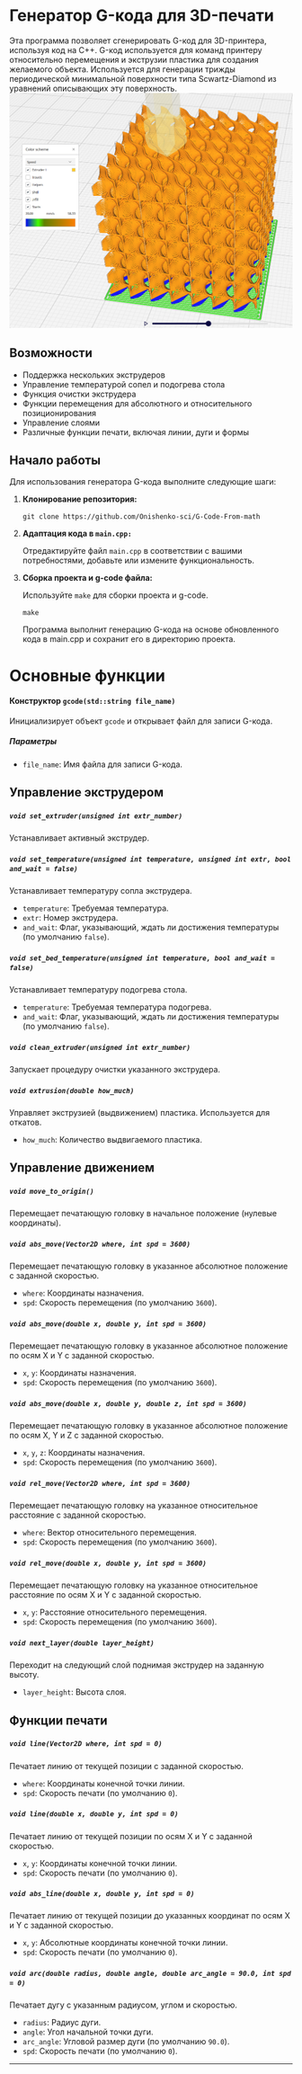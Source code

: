 # Генератор G-кода для 3D-печати
Эта программа позволяет сгенерировать G-код для 3D-принтера, используя код на C++. G-код используется для команд принтеру относительно перемещения и экструзии пластика для создания желаемого объекта. Используется для генерации трижды периодической минимальной поверхности типа Scwartz-Diamond из уравнений описывающих эту поверхность.
![](https://github.com/Onishenko-sci/G-Code-From-math/blob/main/example.png)

## Возможности
- Поддержка нескольких экструдеров
- Управление температурой сопел и подогрева стола
- Функция очистки экструдера
- Функции перемещения для абсолютного и относительного позиционирования
- Управление слоями
- Различные функции печати, включая линии, дуги и формы
## Начало работы

Для использования генератора G-кода выполните следующие шаги:

1. **Клонирование репозитория:**

   ```
   git clone https://github.com/Onishenko-sci/G-Code-From-math
   ```

2. **Адаптация кода в `main.cpp:`**

   Отредактируйте файл `main.cpp` в соответствии с вашими потребностями, добавьте или измените функциональность.

3. **Сборка проекта и g-code файла:**
   
   Используйте `make` для сборки проекта и g-code.
   ```
   make
   ```
   Программа выполнит генерацию G-кода на основе обновленного кода в main.cpp и сохранит его в директорию проекта.


# Основные функции

#### Конструктор `gcode(std::string file_name)`

Инициализирует объект `gcode` и открывает файл для записи G-кода.

##### Параметры

- `file_name`: Имя файла для записи G-кода.


## Управление экструдером

##### `void set_extruder(unsigned int extr_number)`

Устанавливает активный экструдер.

##### `void set_temperature(unsigned int temperature, unsigned int extr, bool and_wait = false)`

Устанавливает температуру сопла экструдера.

- `temperature`: Требуемая температура.
- `extr`: Номер экструдера.
- `and_wait`: Флаг, указывающий, ждать ли достижения температуры (по умолчанию `false`).

##### `void set_bed_temperature(unsigned int temperature, bool and_wait = false)`

Устанавливает температуру подогрева стола.

- `temperature`: Требуемая температура подогрева.
- `and_wait`: Флаг, указывающий, ждать ли достижения температуры (по умолчанию `false`).

##### `void clean_extruder(unsigned int extr_number)`

Запускает процедуру очистки указанного экструдера.

##### `void extrusion(double how_much)`

Управляет экструзией (выдвижением) пластика. Используется для откатов.

- `how_much`: Количество выдвигаемого пластика.

## Управление движением

##### `void move_to_origin()`

Перемещает печатающую головку в начальное положение (нулевые координаты).

##### `void abs_move(Vector2D where, int spd = 3600)`

Перемещает печатающую головку в указанное абсолютное положение с заданной скоростью.

- `where`: Координаты назначения.
- `spd`: Скорость перемещения (по умолчанию `3600`).

##### `void abs_move(double x, double y, int spd = 3600)`

Перемещает печатающую головку в указанное абсолютное положение по осям X и Y с заданной скоростью.

- `x`, `y`: Координаты назначения.
- `spd`: Скорость перемещения (по умолчанию `3600`).

##### `void abs_move(double x, double y, double z, int spd = 3600)`

Перемещает печатающую головку в указанное абсолютное положение по осям X, Y и Z с заданной скоростью.

- `x`, `y`, `z`: Координаты назначения.
- `spd`: Скорость перемещения (по умолчанию `3600`).

##### `void rel_move(Vector2D where, int spd = 3600)`

Перемещает печатающую головку на указанное относительное расстояние с заданной скоростью.

- `where`: Вектор относительного перемещения.
- `spd`: Скорость перемещения (по умолчанию `3600`).

##### `void rel_move(double x, double y, int spd = 3600)`

Перемещает печатающую головку на указанное относительное расстояние по осям X и Y с заданной скоростью.

- `x`, `y`: Расстояние относительного перемещения.
- `spd`: Скорость перемещения (по умолчанию `3600`).

##### `void next_layer(double layer_height)`

Переходит на следующий слой поднимая экструдер на заданную высоту.

- `layer_height`: Высота слоя.

## Функции печати

##### `void line(Vector2D where, int spd = 0)`

Печатает линию от текущей позиции с заданной скоростью.

- `where`: Координаты конечной точки линии.
- `spd`: Скорость печати (по умолчанию `0`).

##### `void line(double x, double y, int spd = 0)`

Печатает линию от текущей позиции по осям X и Y с заданной скоростью.

- `x`, `y`: Координаты конечной точки линии.
- `spd`: Скорость печати (по умолчанию `0`).

##### `void abs_line(double x, double y, int spd = 0)`

Печатает линию от текущей позиции до указанных координат по осям X и Y с заданной скоростью.

- `x`, `y`: Абсолютные координаты конечной точки линии.
- `spd`: Скорость печати (по умолчанию `0`).

##### `void arc(double radius, double angle, double arc_angle = 90.0, int spd = 0)`

Печатает дугу с указанным радиусом, углом и скоростью.

- `radius`: Радиус дуги.
- `angle`: Угол начальной точки дуги.
- `arc_angle`: Угловой размер дуги (по умолчанию `90.0`).
- `spd`: Скорость печати (по умолчанию `0`).

---

